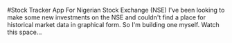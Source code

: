 #Stock Tracker App For Nigerian Stock Exchange (NSE)
I've been looking to make some new investments on the NSE and couldn't find a place for historical market data in graphical form. So I'm building one myself. Watch this space...